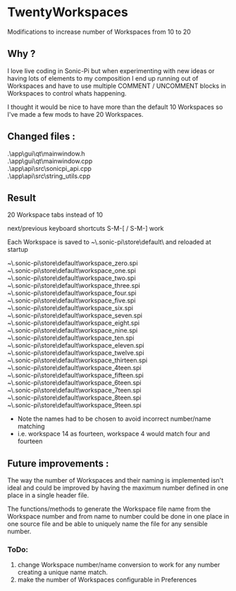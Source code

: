 # TwentyWorkspaces 

Modifications to increase number of Workspaces from 10 to 20

## Why ?

I love live coding in Sonic-Pi but when experimenting with new ideas or having lots of elements to my composition I end up running out of Workspaces and have to use multiple
COMMENT / UNCOMMENT blocks in Workspaces to control whats happening. 

I thought it would be nice to have more than the default 10 Workspaces so I've made a few mods to have 20 Workspaces. 


## Changed files :

.\app\gui\qt\mainwindow.h  
.\app\gui\qt\mainwindow.cpp  
.\app\api\src\sonicpi_api.cpp  
.\app\api\src\string_utils.cpp  

## Result

20 Workspace tabs instead of 10

next/previous keyboard shortcuts  S-M-[ / S-M-]  work  

Each Workspace is saved to \~\\.sonic-pi\store\default\ and reloaded at startup

 \~\\.sonic-pi\store\default\workspace_zero.spi   
 \~\\.sonic-pi\store\default\workspace_one.spi   
 \~\\.sonic-pi\store\default\workspace_two.spi   
 \~\\.sonic-pi\store\default\workspace_three.spi   
 \~\\.sonic-pi\store\default\workspace_four.spi  
 \~\\.sonic-pi\store\default\workspace_five.spi  
 \~\\.sonic-pi\store\default\workspace_six.spi   
 \~\\.sonic-pi\store\default\workspace_seven.spi  
 \~\\.sonic-pi\store\default\workspace_eight.spi  
 \~\\.sonic-pi\store\default\workspace_nine.spi  
 \~\\.sonic-pi\store\default\workspace_ten.spi  
 \~\\.sonic-pi\store\default\workspace_eleven.spi  
 \~\\.sonic-pi\store\default\workspace_twelve.spi   
 \~\\.sonic-pi\store\default\workspace_thirteen.spi   
 \~\\.sonic-pi\store\default\workspace_4teen.spi  
 \~\\.sonic-pi\store\default\workspace_fifteen.spi  
 \~\\.sonic-pi\store\default\workspace_6teen.spi  
 \~\\.sonic-pi\store\default\workspace_7teen.spi  
 \~\\.sonic-pi\store\default\workspace_8teen.spi  
 \~\\.sonic-pi\store\default\workspace_9teen.spi  

* Note the names had to be chosen to avoid incorrect number/name matching
* i.e. workspace 14 as fourteen, workspace 4 would match four and fourteen

## Future improvements : 

The way the number of Workspaces and their naming is implemented isn't ideal and could be improved by having the maximum number defined in one place in a single header file.  

The functions/methods to generate the Workspace file name from the Workspace number and from name to number could be done in one place in one source file and be able to uniquely name the file for any sensible number.    

### ToDo:
  
1. change Workspace number/name conversion to work for any number creating a unique name match.  
2. make the number of Workspaces configurable in Preferences  
